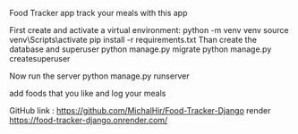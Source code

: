 Food Tracker app
track your meals with this app 

First create and activate a virtual environment:
    python -m venv venv
    source venv\Scripts\activate
    pip install -r requirements.txt
Than create the database and superuser
    python manage.py migrate
    python manage.py createsuperuser

Now run the server
    python manage.py runserver

add foods that you like and log your meals


GitHub link : https://github.com/MichalHir/Food-Tracker-Django
render https://food-tracker-django.onrender.com/

